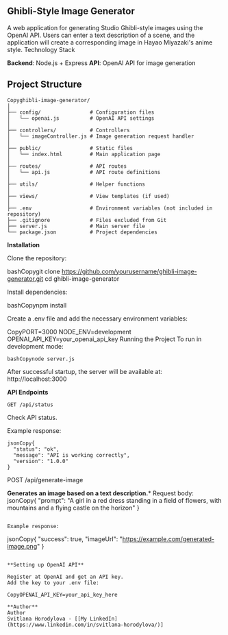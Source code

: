 ## Ghibli-Style Image Generator ##

A web application for generating Studio Ghibli-style images using the OpenAI API. Users can enter a text description of a scene, and the application will create a corresponding image in Hayao Miyazaki's anime style.
Technology Stack

**Backend**: Node.js + Express
**API**: OpenAI API for image generation

## Project Structure

```
Copyghibli-image-generator/
│
├── config/                # Configuration files
│   └── openai.js          # OpenAI API settings
│
├── controllers/           # Controllers
│   └── imageController.js # Image generation request handler
│
├── public/                # Static files
│   └── index.html         # Main application page
│
├── routes/                # API routes
│   └── api.js             # API route definitions
│
├── utils/                 # Helper functions
│
├── views/                 # View templates (if used)
│
├── .env                   # Environment variables (not included in repository)
├── .gitignore             # Files excluded from Git
├── server.js              # Main server file
└── package.json           # Project dependencies
```

**Installation**

Clone the repository:

bashCopygit clone https://github.com/yourusername/ghibli-image-generator.git
cd ghibli-image-generator

Install dependencies:

bashCopynpm install

Create a .env file and add the necessary environment variables:

CopyPORT=3000
NODE_ENV=development
OPENAI_API_KEY=your_openai_api_key
Running the Project
To run in development mode:

```
bashCopynode server.js
```

After successful startup, the server will be available at: http://localhost:3000

**API Endpoints**

```
GET /api/status
```
Check API status.

Example response:

```
jsonCopy{
  "status": "ok",
  "message": "API is working correctly",
  "version": "1.0.0"
}
```

POST /api/generate-image

**Generates an image based on a text description.***
Request body:
jsonCopy{
  "prompt": "A girl in a red dress standing in a field of flowers, with mountains and a flying castle on the horizon"
}
```

Example response:

```
jsonCopy{
  "success": true,
  "imageUrl": "https://example.com/generated-image.png"
}
```

**Setting up OpenAI API**

Register at OpenAI and get an API key.
Add the key to your .env file:

CopyOPENAI_API_KEY=your_api_key_here
 
**Author**
Author
Svitlana Horodylova - [[My LinkedIn](https://www.linkedin.com/in/svitlana-horodylova/)]

